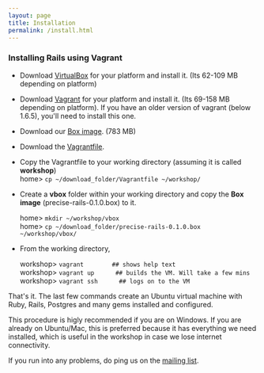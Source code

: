 ```yaml
---
layout: page
title: Installation
permalink: /install.html
---
```


### Installing Rails using Vagrant

- Download [VirtualBox](https://www.virtualbox.org/wiki/Downloads) for your platform and install it. (Its 62-109 MB depending on platform)

- Download [Vagrant](https://www.vagrantup.com/downloads.html) for your platform and install it. (Its 69-158 MB depending on platform). If you have an older version of vagrant (below 1.6.5), you'll need to install this one.

- Download our [Box image](https://www.dropbox.com/s/n8okpqtcekpn1hs/precise-rails-0.1.0.box?dl=0). (783 MB)

- Download the [Vagrantfile](http://chennai-ruby.org/Vagrantfile).

- Copy the Vagrantfile to your working directory (assuming it is called **workshop**)  
    home> `cp ~/download_folder/Vagrantfile ~/workshop/`

- Create a **vbox** folder within your working directory and copy the **Box image** (precise-rails-0.1.0.box) to it.
   
    home> `mkdir ~/workshop/vbox`  
    home> `cp ~/download_folder/precise-rails-0.1.0.box ~/workshop/vbox/`    

- From the working directory, 
 
    workshop> `vagrant        ## shows help text`  
    workshop> `vagrant up      ## builds the VM. Will take a few mins`  
    workshop> `vagrant ssh      ## logs on to the VM`  

That's it. The last few commands create an Ubuntu virtual machine with Ruby, Rails, Postgres and many gems installed and configured.

This procedure is higly recommended if you are on Windows. If you are already on Ubuntu/Mac, this is preferred because it has everything we need installed, which is useful in the workshop in case we lose internet connectivity.

If you run into any problems, do ping us on the [mailing list](http://groups.google.com/forum/#!forum/chennairb).  



